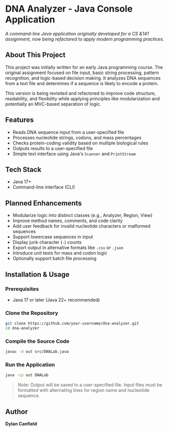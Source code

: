# DNA Analyzer - Java Console Application

_A command-line Java application originally developed for a CS &141 assignment, now being refactored to apply modern programming practices._

## About This Project

This project was initially written for an early Java programming course. The original assignment focused on file input, basic string processing, pattern recognition, and logic-based decision making. It analyzes DNA sequences from a text file and determines if a sequence is likely to encode a protein.

This version is being revisited and refactored to improve code structure, readability, and flexibility while applying principles like modularization and potentially an MVC-based separation of logic.

## Features

- Reads DNA sequence input from a user-specified file
- Processes nucleotide strings, codons, and mass percentages
- Checks protein-coding validity based on multiple biological rules
- Outputs results to a user-specified file
- Simple text interface using Java's `Scanner` and `PrintStream`

## Tech Stack

- Java 17+
- Command-line interface (CLI)

## Planned Enhancements

- Modularize logic into distinct classes (e.g., Analyzer, Region, View)
- Improve method names, comments, and code clarity
- Add user feedback for invalid nucleotide characters or malformed sequences
- Support lowercase sequences in input
- Display junk character (`-`) counts
- Export output in alternative formats like `.csv` or `.json`
- Introduce unit tests for mass and codon logic
- Optionally support batch file processing

## Installation & Usage

### Prerequisites
- Java 17 or later (Java 22+ recommended)

### Clone the Repository

```bash
git clone https://github.com/your-username/dna-analyzer.git
cd dna-analyzer
```

### Compile the Source Code

```bash
javac -d out src/DNALab.java
```

### Run the Application

```bash
java -cp out DNALab
```

> Note: Output will be saved to a user-specified file. Input files must be formatted with alternating lines for region name and nucleotide sequence.

## Author

**Dylan Canfield**

